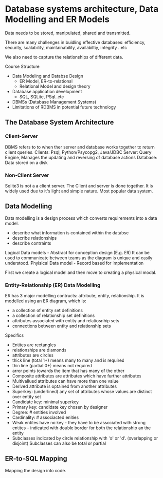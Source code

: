 # Database systems architecture, Data Modelling and ER Models

Data needs to be stored, manipulated, shared and transmitted. 

There are many challenges in buidling effective databases: efficiency, security, scalability, maintainability, availabiltiy, integrity ..etc

We also need to capture the relationships of different data. 

Course Structure 
* Data Modeling and Databse Design 
  * ER Model, ER-to-relational 
  * Relational Model and design theory 
* Database application development 
  * SQL, SQLite, PSql..etc 
* DBMSs (Database Management Systems) 
* Limitations of RDBMS in potential future technology

## The Database System Architecture 

### Client-Server 

DBMS refers to to when ther server and database works together to return client queries. 
Clients: Psql, Python/Psycopg2, Java/JDBC 
Server: Query Engine, Manages the updating and reversing of database actions 
Database: Data stored on a disk

### Non-Client Server 
Sqlite3 is not a a client server. The Client and server is done together. It is widely used due to it's light and simple nature. 
Most popular data system. 

## Data Modelling 


Data modelling is a design process which converts requirements into a data model. 

* describe what information is contained within the databse 
* describe relationships 
* describe contraints

Logical Data models - Abstract for conception design (E.g. ER) It can be used to communicate between teams as the diagram is unique and easily understood. 
Phyisical Data model - Record based for implementation 

First we create a logical model and then move to creating a physical modal. 

### Entity-Relationship (ER) Data Modelling 
ER has 3 major modelling contructs: attribute, entity, relationship.
It is modelled using an ER diagram, which is: 
* a collection of entity set definitions 
* a collection of relationship set definitions 
* attributes associated with entity and relatiosnhip sets 
* connections between entity and relationship sets
 
Specifics 
* Entites are rectangles 
* relationships are diamonds 
* attributes are circles 
* thick line (total 1+) means many to many and is required 
* thin line (partial 0+) means not required 
* arror points towards the item that has many of the other
* Composite attributes are attributes which have further attributes 
* Multivallued attributes can have more than one value 
* Derived attribute is optained from another attributes 
* Superkey: (underlined) any set of attributes whose values are distinct over entity set 
* Candidate key: minimal superkey 
* Primary key: candidate key chosen by designer 
* Degree: # entities involved
* Cardinality: # associacted enities   
* Weak entites have no key - they have to be associated with strong entites - indicated with double border for both the relationship an the entity 
* Subclasses indicated by circle relationship with 'o' or 'd'. (overlapping or disjoint) Subclasses can also be total or partial 
## ER-to-SQL Mapping 

Mapping the design into code. 
